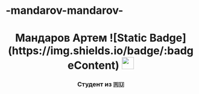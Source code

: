 # -mandarov-mandarov-
<h1 align="center">Мандаров Артем </a> 
![Static Badge](https://img.shields.io/badge/:badgeContent)
<img src="https://github.com/blackcater/blackcater/raw/main/images/Hi.gif" height="32"/></h1>
<h3 align="center">Студент из 🇷🇺</h3>

